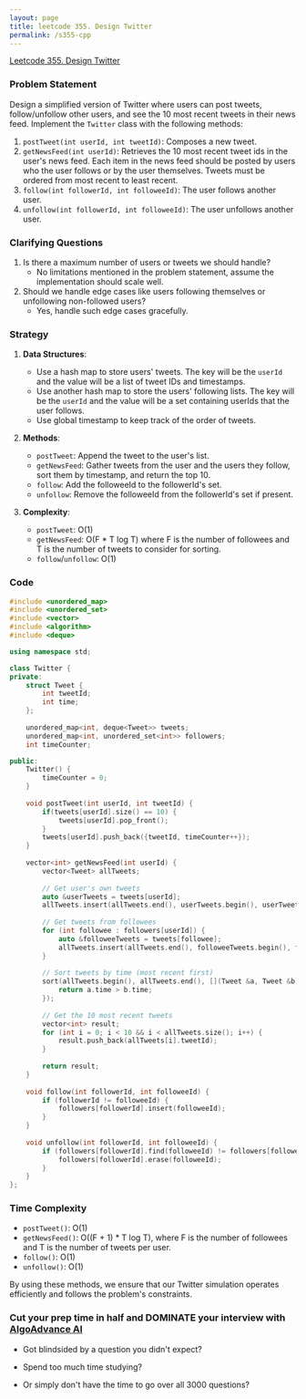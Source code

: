 ```yaml
---
layout: page
title: leetcode 355. Design Twitter
permalink: /s355-cpp
---
```

[Leetcode 355. Design Twitter](https://algoadvance.github.io/algoadvance/l355)
### Problem Statement

Design a simplified version of Twitter where users can post tweets, follow/unfollow other users, and see the 10 most recent tweets in their news feed. Implement the `Twitter` class with the following methods:

1. `postTweet(int userId, int tweetId)`: Composes a new tweet.
2. `getNewsFeed(int userId)`: Retrieves the 10 most recent tweet ids in the user's news feed. Each item in the news feed should be posted by users who the user follows or by the user themselves. Tweets must be ordered from most recent to least recent.
3. `follow(int followerId, int followeeId)`: The user follows another user.
4. `unfollow(int followerId, int followeeId)`: The user unfollows another user.

### Clarifying Questions

1. Is there a maximum number of users or tweets we should handle?
   - No limitations mentioned in the problem statement, assume the implementation should scale well.
2. Should we handle edge cases like users following themselves or unfollowing non-followed users?
   - Yes, handle such edge cases gracefully.

### Strategy

1. **Data Structures**:
   - Use a hash map to store users' tweets. The key will be the `userId` and the value will be a list of tweet IDs and timestamps.
   - Use another hash map to store the users' following lists. The key will be the `userId` and the value will be a set containing userIds that the user follows.
   - Use global timestamp to keep track of the order of tweets.

2. **Methods**:
   - `postTweet`: Append the tweet to the user's list.
   - `getNewsFeed`: Gather tweets from the user and the users they follow, sort them by timestamp, and return the top 10.
   - `follow`: Add the followeeId to the followerId's set.
   - `unfollow`: Remove the followeeId from the followerId's set if present.

3. **Complexity**:
   - `postTweet`: O(1)
   - `getNewsFeed`: O(F * T log T) where F is the number of followees and T is the number of tweets to consider for sorting.
   - `follow`/`unfollow`: O(1)

### Code

```cpp
#include <unordered_map>
#include <unordered_set>
#include <vector>
#include <algorithm>
#include <deque>

using namespace std;

class Twitter {
private:
    struct Tweet {
        int tweetId;
        int time;
    };
    
    unordered_map<int, deque<Tweet>> tweets;
    unordered_map<int, unordered_set<int>> followers;
    int timeCounter;

public:
    Twitter() {
        timeCounter = 0;
    }
    
    void postTweet(int userId, int tweetId) {
        if(tweets[userId].size() == 10) {
            tweets[userId].pop_front();
        }
        tweets[userId].push_back({tweetId, timeCounter++});
    }
    
    vector<int> getNewsFeed(int userId) {
        vector<Tweet> allTweets;
        
        // Get user's own tweets
        auto &userTweets = tweets[userId];
        allTweets.insert(allTweets.end(), userTweets.begin(), userTweets.end());
        
        // Get tweets from followees
        for (int followee : followers[userId]) {
            auto &followeeTweets = tweets[followee];
            allTweets.insert(allTweets.end(), followeeTweets.begin(), followeeTweets.end());
        }
        
        // Sort tweets by time (most recent first)
        sort(allTweets.begin(), allTweets.end(), [](Tweet &a, Tweet &b) {
            return a.time > b.time;
        });
        
        // Get the 10 most recent tweets
        vector<int> result;
        for (int i = 0; i < 10 && i < allTweets.size(); i++) {
            result.push_back(allTweets[i].tweetId);
        }
        
        return result;
    }
    
    void follow(int followerId, int followeeId) {
        if (followerId != followeeId) {
            followers[followerId].insert(followeeId);
        }
    }
    
    void unfollow(int followerId, int followeeId) {
        if (followers[followerId].find(followeeId) != followers[followerId].end()) {
            followers[followerId].erase(followeeId);
        }
    }
};
```

### Time Complexity

- `postTweet()`: O(1)
- `getNewsFeed()`: O((F + 1) * T log T), where F is the number of followees and T is the number of tweets per user.
- `follow()`: O(1)
- `unfollow()`: O(1)

By using these methods, we ensure that our Twitter simulation operates efficiently and follows the problem's constraints.


### Cut your prep time in half and DOMINATE your interview with [AlgoAdvance AI](https://algoAdvance.com)

- Got blindsided by a question you didn't expect?

- Spend too much time studying?

- Or simply don't have the time to go over all 3000 questions?

